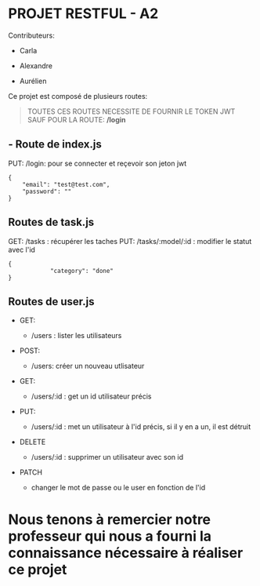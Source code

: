 # PROJET RESTFUL - A2
  Contributeurs:

 - Carla

 - Alexandre

 - Aurélien

Ce projet est composé de plusieurs routes:

> TOUTES CES ROUTES NECESSITE DE FOURNIR LE TOKEN JWT SAUF POUR LA ROUTE:
> **/login**

## - Route de **index.js**
PUT:
 /login: pour se connecter et reçevoir son jeton jwt

    {
        "email": "test@test.com",
        "password": ""
    }

## Routes de task.js
GET:
/tasks : récupérer les taches
PUT:
 /tasks/:model/:id : modifier le statut avec l'id

    {
                "category": "done"
    }

## Routes de user.js

 - GET:

	- /users : lister les utilisateurs 

 - POST:
	 - /users: créer un nouveau utlisateur
 - GET:
	 - /users/:id : get un id utilisateur précis
 - PUT:
	 - /users/:id : met un utilisateur à l'id précis, si il y en a un, il
   est détruit
 - DELETE
	 - /users/:id : supprimer un utilisateur avec son id
 - PATCH
	 - changer le mot de passe ou le user en fonction de l'id


# Nous tenons à remercier notre professeur qui nous a fourni la connaissance nécessaire à réaliser ce projet
